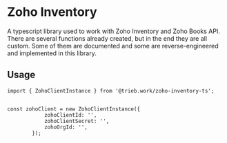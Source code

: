 # Zoho Inventory

A typescript library used to work with Zoho Inventory and Zoho Books API.
There are several functions already created, but in the end they are all custom. Some of them are documented and some are reverse-engineered and implemented in this library.

## Usage

```
import { ZohoClientInstance } from '@trieb.work/zoho-inventory-ts';


const zohoClient = new ZohoClientInstance({
            zohoClientId: '',
            zohoClientSecret: '',
            zohoOrgId: '',
        });
```
